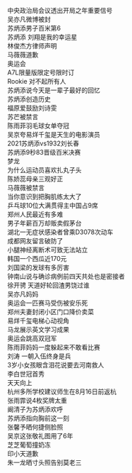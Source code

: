 中央政治局会议透出开局之年重要信号  
吴亦凡微博被封  
苏炳添男子百米第6  
苏炳添 刘翔是我的幸运星  
林俊杰方律师声明  
马薇薇道歉  
奥运会  
A7L限量版限定号限时订  
Rookie 对不起所有人  
苏炳添说今天是一辈子最好的回忆  
苏炳添创造历史  
福原爱鼓励刘诗雯  
苏芒被禁言  
陈雨菲羽毛球女单夺冠  
吴京夸易烊千玺是天生的电影演员  
2021苏炳添vs1932刘长春  
苏炳添9秒83晋级百米决赛  
梦龙  
为什么运动员喜欢扎丸子头  
陈娇蕊母亲三观好正  
马薇薇被禁言  
当你意识到把胸肌练太大了  
乒乓球10位大满贯得主中国占9席  
郑州人民最近有多难  
男子年薪百万却贩卖假茅台  
湖北一无症状感染者曾乘D3078次动车  
成都网友留言破防了  
小腿神经离断术可致无法站立  
韩国一个西瓜近170元  
刘国梁的发球有多厉害  
钟南山说与确诊病例前四天共处也是密接者  
徐开骋 天道好轮回渣男饶过谁  
吴亦凡妈妈  
奥运会一匹赛马受伤被安乐死  
郑州夫妻封闭小区门口降价卖菜  
易烊千玺电梯心动视角  
马龙展示英文学习成果  
奥运会跳高双冠军  
陈雨菲妈妈一度躲起来不敢看比赛  
刘涛 一朝入伍终身是兵  
3岁小女孩眼含泪花说要去河南救人  
李白世冠首秀  
天天向上  
杭州多所学校建议师生在8月16日前返杭  
张雨霏说4枚奖牌太重  
阚清子为苏炳添欢呼  
苏炳添指向胸前这一刻  
张馨予晒何捷侧脸照  
吴京这张敬礼图用了6年  
芝芝葡萄撞奶冻  
印小天道歉  
朱一龙晒寸头照告别莫老三  
